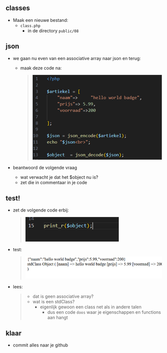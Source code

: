 ## classes

- Maak een nieuwe bestand:
  - `class.php`
    - in de directory `public/08`

## json

- we gaan nu even van een associative array naar json en terug:
  - maak deze code na:

      > ![](img/jsonandback.PNG)

- beantwoord de volgende vraag
  - wat verwacht je dat het $object nu is?
  - zet die in commentaar in je code

## test!

- zet de volgende code erbij:
    > ![](img/printobject.PNG)

- test:
    > ![](img/stdclass.PNG)
- lees:
  >  - dat is geen associative array?
  > - wat is een stdClass?
  >   - eigenlijk gewoon een class net als in andere talen
  >     - dus een code `doos` waar je eigenschappen en functions aan hangt

## klaar
- commit alles naar je github